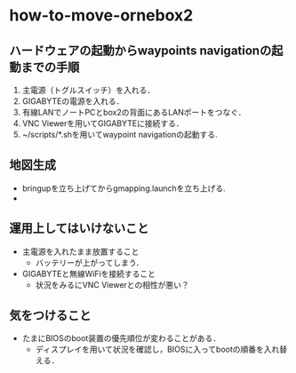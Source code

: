 # how-to-move-ornebox2
## ハードウェアの起動からwaypoints navigationの起動までの手順
1. 主電源（トグルスイッチ）を入れる．
2. GIGABYTEの電源を入れる．
3. 有線LANでノートPCとbox2の背面にあるLANポートをつなぐ．
4. VNC Viewerを用いてGIGABYTEに接続する．
5. ~/scripts/*.shを用いてwaypoint navigationの起動する.

## 地図生成
* bringupを立ち上げてからgmapping.launchを立ち上げる.
* 
## 運用上してはいけないこと
* 主電源を入れたまま放置すること
  * バッテリーが上がってしまう．
* GIGABYTEと無線WiFiを接続すること
  * 状況をみるにVNC Viewerとの相性が悪い？

## 気をつけること
* たまにBIOSのboot装置の優先順位が変わることがある．
  * ディスプレイを用いて状況を確認し，BIOSに入ってbootの順番を入れ替える．
